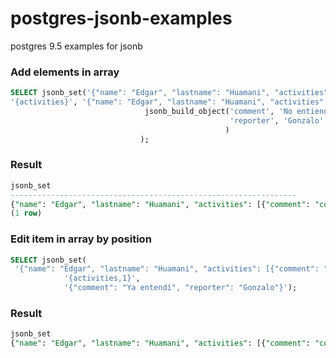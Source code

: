 # postgres-jsonb-examples
postgres 9.5 examples for jsonb


### Add elements in array
```SQL
SELECT jsonb_set('{"name": "Edgar", "lastname": "Huamani", "activities": [{"comment": "comentario 1", "reporter":"Juan"}]}'::jsonb, 
'{activities}', '{"name": "Edgar", "lastname": "Huamani", "activities": [{"comment": "comentario 1", "reporter":"Juan"}]}'::jsonb->'activities' ||
                              jsonb_build_object('comment', 'No entiendo',
                                                 'reporter', 'Gonzalo'
                                                )
                             );
```
                             
### Result
```SQL
jsonb_set
----------------------------------------------------------------
{"name": "Edgar", "lastname": "Huamani", "activities": [{"comment": "comentario 1", "reporter": "Juan"}, {"comment": "No entiendo", "reporter": "Gonzalo"}]}
(1 row)
```

### Edit item in array by position
```SQL
SELECT jsonb_set(
 '{"name": "Edgar", "lastname": "Huamani", "activities": [{"comment": "comentario 1", "reporter": "Juan"}, {"comment": "No entiendo", "reporter": "Gonzalo"}]}'::jsonb,
            '{activities,1}',
            '{"comment": "Ya entendí", "reporter": "Gonzalo"}');
```

### Result
```SQL
jsonb_set
{"name": "Edgar", "lastname": "Huamani", "activities": [{"comment": "comentario 1", "reporter": "Juan"}, {"comment": "Ya entendí", "reporter": "Gonzalo"}]}
```
